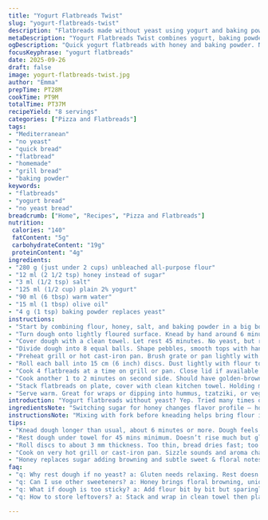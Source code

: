 ```yaml
---
title: "Yogurt Flatbreads Twist"
slug: "yogurt-flatbreads-twist"
description: "Flatbreads made without yeast using yogurt and baking powder for lift. Subtle tang from yogurt, soft crumb, slight chew. Simple combo of flour, water, olive oil, and honey instead of sugar. Dough rests to develop texture, cooked on hot grill for char and puff. Quick mix and knead, no fuss rising. Good for impromptu gatherings or quick wraps. Versatile, handles fillings well. Skip yeast problems, no waiting to rise. Bake the same on skillet or oven with minor tweaks."
metaDescription: "Yogurt Flatbreads Twist combines yogurt, baking powder, and honey for quick, no-yeast flatbreads. Lightly chewy, soft crumb, cooked on grill or skillet."
ogDescription: "Quick yogurt flatbreads with honey and baking powder. No yeast, no wait. Charred spots, soft inside, subtle tang, ready for wraps or dips."
focusKeyphrase: "yogurt flatbreads"
date: 2025-09-26
draft: false
image: yogurt-flatbreads-twist.jpg
author: "Emma"
prepTime: PT28M
cookTime: PT9M
totalTime: PT37M
recipeYield: "8 servings"
categories: ["Pizza and Flatbreads"]
tags:
- "Mediterranean"
- "no yeast"
- "quick bread"
- "flatbread"
- "homemade"
- "grill bread"
- "baking powder"
keywords:
- "flatbreads"
- "yogurt bread"
- "no yeast bread"
breadcrumb: ["Home", "Recipes", "Pizza and Flatbreads"]
nutrition: 
 calories: "140"
 fatContent: "5g"
 carbohydrateContent: "19g"
 proteinContent: "4g"
ingredients:
- "280 g (just under 2 cups) unbleached all-purpose flour"
- "12 ml (2 1/2 tsp) honey instead of sugar"
- "3 ml (1/2 tsp) salt"
- "125 ml (1/2 cup) plain 2% yogurt"
- "90 ml (6 tbsp) warm water"
- "15 ml (1 tbsp) olive oil"
- "4 g (1 tsp) baking powder replaces yeast"
instructions:
- "Start by combining flour, honey, salt, and baking powder in a big bowl. Make a well in the center; add yogurt, warm water, and olive oil. Use a fork to draw flour in slowly till dough just comes together. Sticky, shaggy but manageable."
- "Turn dough onto lightly floured surface. Knead by hand around 6 minutes — more than usual. Feel the elasticity developing under your fingers. Smooth, supple dough is the goal, not tough. Use little extra flour if too sticky but don’t dry it out."
- "Cover dough with a clean towel. Let rest 45 minutes. No yeast, but resting relaxes gluten, helps aerate a bit."
- "Divide dough into 8 equal balls. Shape pebbles, smooth tops with hands. Let them sit uncovered for 12 minutes. You’ll see tiny bubbles on surface—good sign dough is waking up."
- "Preheat grill or hot cast-iron pan. Brush grate or pan lightly with olive oil. Important for sticking issues."
- "Roll each ball into 15 cm (6 inch) discs. Dust lightly with flour to keep from sticking. Thickness should be even - about 3 mm - not paper-thin. Too thin, they dry too fast."
- "Cook 4 flatbreads at a time on grill or pan. Close lid if available. After 2 minutes, watch for puffing - bubbles or small blisters forming. When puffed up, flip carefully with tongs or spatula."
- "Cook another 1 to 2 minutes on second side. Should have golden-brown spots, slight char, soft interior. Overcooked = tough, undercooked = gummy."
- "Stack flatbreads on plate, cover with clean kitchen towel. Holding moisture and warmth preserves softness."
- "Serve warm. Great for wraps or dipping into hummus, tzatziki, or veggie stews."
introduction: "Yogurt flatbreads without yeast? Yep. Tried many times over years — saves waiting, no yeast hassles, and tang from yogurt gives bite. Baking powder swaps in for leavening; be mindful not to overdo it or flatbreads get weird taste. They puff nicely on a hot grill or skillet, blister, and brown with those little black spots. Perfect texture when dough is rested properly and kneaded enough to get spring in crumb but not rubbery. Honey took over sugar role here — subtle sweetness, deeper, not just plain sweet. If kitchen’s cold, count on longer dough rest. I skip resting longer than an hour; drying starts. These flatbreads hold up to fillings or dips well — soft but sturdy. Hands-on dough, watch and feel changes, don’t rely too much on clocks. Visual cues matter — dough surface, bubble forming, golden patches on bread. No yeast, no proofing, but still magic in the heat and patience."
ingredientsNote: "Switching sugar for honey changes flavor profile — honey adds a floral touch and browns better during cooking. Baking powder replaces yeast, so dough doesn’t rise much but puffs under heat. Crucial to measure it carefully—too much, bitter aftertaste. Flour choice matters—unbleached all-purpose or even bread flour for bite. Grayish spots in dough? That’s from oil or honey clustering—not a problem. Keep water warm, not hot; too hot kills yogurt’s softness character. Olive oil is non-negotiable for texture and smell, but neutral oils like canola work in pinch. If no plain yogurt, Greek style thicker yogurt can be thinned with a bit of water. Salt is key to balance flavors — don’t skimp. Flour dust helps prevent sticking but less is better otherwise bread gets dry patches during rolling. Dough texture on kneading should be tacky but not sticky enough to cling to hands — slight stickiness disappears after rest, shows good hydration."
instructionsNote: "Mixing with fork before kneading helps bring flour in evenly without overworking. Knead thoroughly—this builds gluten despite no yeast. Resting dough lets moisture absorb fully; underrested dough tears during rolling. Cut into equal portions for uniform cooking times. The 10-minute rest after shaping lets dough relax, so rolling easier — skipping this means flatbreads snap back or stay thick. Hot grill or pan essential. If grill hot enough, dough puffs quickly and chars; too cool, flatbreads go tough. Watch for bubbles or blisters — best indication to flip. Don’t flip too often or press bread down, prevents puffing. Covering stacked flatbreads after cooking traps steam, keeps them pliable but don’t cover hot griddle directly—moisture build-up ruins crust. If you can’t grill, cast-iron pan or skillet mimics results, preheated properly. Cooking time flexible by heat; listening for sizzle, sight of bubbles, feel bread pliability more reliable than timer. These are hands-on breads—pay attention to smells (yeasty aroma even without yeast, thanks yogurt) and signs of doneness by eye and touch."
tips:
- "Knead dough longer than usual, about 6 minutes or more. Dough feels tacky, not sticky. Watch hand resistance—too little kneading, dough tears; too much, gets tough. Resting helps soften tackiness. Use extra flour sparingly to prevent drying out. Texture matters more than time."
- "Rest dough under towel for 45 mins minimum. Doesn’t rise much but gluten relaxes. If cold kitchen, add time but watch drying. Over-resting—more than 1 hour—start drying crust. Sticky surface after rest? Normal. Visualize bubbles forming later on dough balls."
- "Roll discs to about 3 mm thickness. Too thin, bread dries fast; too thick, dough stays dense. Flour dusting okay, but keep light or patches appear. Thickness uniformity impacts puffing and blistering. Watch edges puff before flipping; signals ready."
- "Cook on very hot grill or cast-iron pan. Sizzle sounds and aroma changes help timing. Bubbles and blisters pop up 2 minutes in usually. Flip when top fully puffed but not bursting. After flipping, 1-2 minutes for golden patches, slight char. No press down, keeps puff intact."
- "Honey replaces sugar adding browning and subtle sweet & floral notes. Baking powder must be measured right; too much bitter. Yogurt choice affects softness—plain 2% or thin Greek style. Olive oil crucial for dough elasticity and grilling; canola optional but less flavor."
faq:
- "q: Why rest dough if no yeast? a: Gluten needs relaxing. Rest doesn’t rise much but lets moisture absorb. Makes dough easier to shape. Underrested dough tears and snaps back when rolled. Resting also helps bubbles appear when cooking, adding texture."
- "q: Can I use other sweeteners? a: Honey brings floral browning, unique flavor. Maple syrup or agave possible but affects color and texture. Sugar works but less depth. Adjust water slightly if substituting thick syrups. Keep sweetener small quantity or bitterness from baking powder more obvious."
- "q: What if dough is too sticky? a: Add flour bit by bit but sparingly. Sticky dough improves after resting. Over-flouring leads dry flatbreads with patches. Knead longer for gluten development. Warm water helps hydration balance. Sticky dough is better than dry, but manage tackiness."
- "q: How to store leftovers? a: Stack and wrap in clean towel then plastic or airtight container. Refrigerate up to 2 days. Reheat on hot pan or grill for best texture. Avoid microwave unless covered, can toughen or make gummy. Freeze separated by wax paper for longer storage."

---
```

